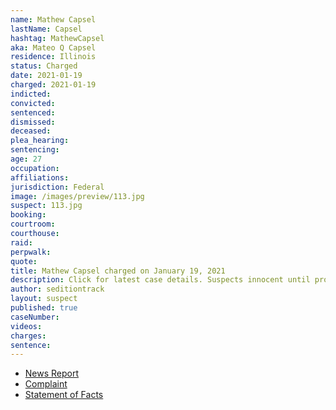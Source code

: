 ```yaml
---
name: Mathew Capsel
lastName: Capsel
hashtag: MathewCapsel
aka: Mateo Q Capsel
residence: Illinois
status: Charged
date: 2021-01-19
charged: 2021-01-19
indicted:
convicted:
sentenced:
dismissed:
deceased:
plea_hearing:
sentencing:
age: 27
occupation:
affiliations:
jurisdiction: Federal
image: /images/preview/113.jpg
suspect: 113.jpg
booking:
courtroom:
courthouse:
raid:
perpwalk:
quote:
title: Mathew Capsel charged on January 19, 2021
description: Click for latest case details. Suspects innocent until proven guilty.
author: seditiontrack
layout: suspect
published: true
caseNumber:
videos:
charges:
sentence:
---
```

- [News Report](https://abc7chicago.com/capitol-riot-dc-riots-matthew-capsel-tik-tok/10079241/)
- [Complaint](https://www.justice.gov/file/1360776/download)
- [Statement of Facts](https://www.justice.gov/file/1360776/download)
